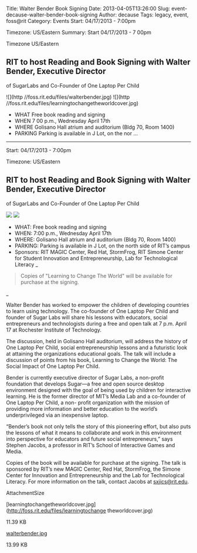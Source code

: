 Title: Walter Bender Book Signing
Date: 2013-04-05T13:26:00
Slug: event-decause-walter-bender-book-signing
Author: decause
Tags: legacy, event, foss@rit
Category: Events
Start: 04/17/2013 - 7:00pm

Timezone: US/Eastern
Summary: 
	Start  04/17/2013 - 7 00pm

Timezone  US/Eastern

## RIT to host Reading and Book Signing with Walter Bender, Executive Director
of SugarLabs and Co-Founder of One Laptop Per Child

![](http //foss.rit.edu/files/walterbender.jpg)
![](http //foss.rit.edu/files/learningtochangetheworldcover.jpg)

  * WHAT  Free book reading and signing
  * WHEN  7 00 p.m., Wednesday April 17th
  * WHERE  Golisano Hall atrium and auditorium (Bldg 70, Room 1400)
  * PARKING  Parking is available in J Lot, on the nor ... 

---
Start: 04/17/2013 - 7:00pm

Timezone: US/Eastern

## RIT to host Reading and Book Signing with Walter Bender, Executive Director
of SugarLabs and Co-Founder of One Laptop Per Child

![](http://foss.rit.edu/files/walterbender.jpg)
![](http://foss.rit.edu/files/learningtochangetheworldcover.jpg)

  * WHAT: Free book reading and signing
  * WHEN: 7:00 p.m., Wednesday April 17th
  * WHERE: Golisano Hall atrium and auditorium (Bldg 70, Room 1400)
  * PARKING: Parking is available in J Lot, on the north side of RIT’s campus
  * Sponsors: RIT MAGIC Center, Red Hat, StormFrog, RIT Simone Center for Student Innovation and Entrepreneurship, Lab for Technological Literacy
_

> Copies of "Learning to Change The World" will be available for purchase at
the signing.

_

Walter Bender has worked to empower the children of developing countries to
learn using technology. The co-founder of One Laptop Per Child and founder of
Sugar Labs will share his lessons with educators, social entrepreneurs and
technologists during a free and open talk at 7 p.m. April 17 at Rochester
Institute of Technology.

The discussion, held in Golisano Hall auditorium, will address the history of
One Laptop Per Child, social entrepreneurship lessons and a futuristic look at
attaining the organizations educational goals. The talk will include a
discussion of points from his book, Learning to Change the World: The Social
Impact of One Laptop Per Child.

Bender is currently executive director of Sugar Labs, a non-profit foundation
that develops Sugar—a free and open source desktop environment designed with
the goal of being used by children for interactive learning. He is the former
director of MIT’s Media Lab and a co-founder of One Laptop Per Child, a non-
profit organization with the mission of providing more information and better
education to the world’s underprivileged via an inexpensive laptop.

“Bender’s book not only tells the story of this pioneering effort, but also
puts the lessons of what it means to collaborate and work in this environment
into perspective for educators and future social entrepreneurs,” says Stephen
Jacobs, a professor in RIT’s School of Interactive Games and Media.

Copies of the book will be available for purchase at the signing. The talk is
sponsored by RIT’s new MAGIC Center, Red Hat, StormFrog, the Simone Center for
Innovation and Entrepreneurship and the Lab for Technological Literacy. For
more information on the talk, contact Jacobs at sxjics@rit.edu.

AttachmentSize

[learningtochangetheworldcover.jpg](http://foss.rit.edu/files/learningtochange
theworldcover.jpg)

11.39 KB

[walterbender.jpg](http://foss.rit.edu/files/walterbender.jpg)

13.99 KB

